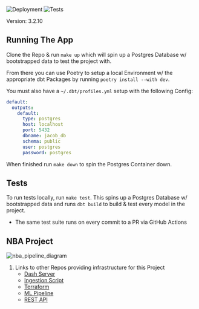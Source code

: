 ![Deployment](https://github.com/jyablonski/nba_elt_dbt/actions/workflows/deploy.yml/badge.svg) ![Tests](https://github.com/jyablonski/nba_elt_dbt/actions/workflows/test.yml/badge.svg)

Version: 3.2.10

## Running The App
Clone the Repo & run `make up` which will spin up a Postgres Database w/ bootstrapped data to test the project with.

From there you can use Poetry to setup a local Environment w/ the appropriate dbt Packages by running `poetry install --with dev`.

You must also have a `~/.dbt/profiles.yml` setup with the following Config:
``` yml
default:
  outputs:
    default:
      type: postgres
      host: localhost
      port: 5432
      dbname: jacob_db
      schema: public
      user: postgres
      password: postgres
```

When finished run `make down` to spin the Postgres Container down.

## Tests
To run tests locally, run `make test`. This spins up a Postgres Database w/ bootstrapped data and runs `dbt build` to build & test every model in the project.

- The same test suite runs on every commit to a PR via GitHub Actions

## NBA Project
![nba_pipeline_diagram](https://github.com/jyablonski/nba_elt_dbt/assets/16946556/044dbb79-ce33-4d4b-8262-357c531e7ce7)

1. Links to other Repos providing infrastructure for this Project
    * [Dash Server](https://github.com/jyablonski/nba_elt_dashboard)
    * [Ingestion Script](https://github.com/jyablonski/nba_elt_ingestion)
    * [Terraform](https://github.com/jyablonski/aws_terraform)
    * [ML Pipeline](https://github.com/jyablonski/nba_elt_mlflow)
    * [REST API](https://github.com/jyablonski/nba_elt_rest_api)
